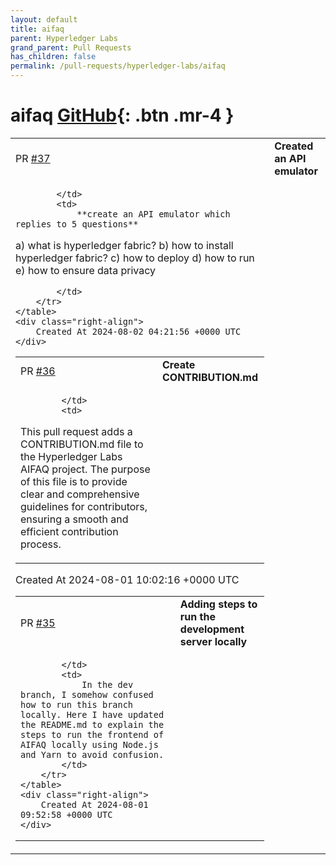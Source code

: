 ```yaml
---
layout: default
title: aifaq
parent: Hyperledger Labs
grand_parent: Pull Requests
has_children: false
permalink: /pull-requests/hyperledger-labs/aifaq
---
```


# aifaq <span class="fs-3 right-align">[GitHub](https://github.com/hyperledger-labs/aifaq){: .btn .mr-4 }</span>


<div>
    <table>
        <tr>
            <td>
                PR <a href="https://github.com/hyperledger-labs/aifaq/pull/37" class=".btn">#37</a>
            </td>
            <td>
                <b>
                    Created an API emulator 
                </b>
            </td>
        </tr>
        <tr>
            <td>
                
            </td>
            <td>
                **create an API emulator which replies to 5 questions**
a) what is hyperledger fabric?
b) how to install hyperledger fabric?
c) how to deploy
d) how to run
e) how to ensure data privacy

            </td>
        </tr>
    </table>
    <div class="right-align">
        Created At 2024-08-02 04:21:56 +0000 UTC
    </div>
</div>

<div>
    <table>
        <tr>
            <td>
                PR <a href="https://github.com/hyperledger-labs/aifaq/pull/36" class=".btn">#36</a>
            </td>
            <td>
                <b>
                    Create CONTRIBUTION.md
                </b>
            </td>
        </tr>
        <tr>
            <td>
                
            </td>
            <td>
                
This pull request adds a CONTRIBUTION.md file to the Hyperledger Labs AIFAQ project. The purpose of this file is to provide clear and comprehensive guidelines for contributors, ensuring a smooth and efficient contribution process.
            </td>
        </tr>
    </table>
    <div class="right-align">
        Created At 2024-08-01 10:02:16 +0000 UTC
    </div>
</div>

<div>
    <table>
        <tr>
            <td>
                PR <a href="https://github.com/hyperledger-labs/aifaq/pull/35" class=".btn">#35</a>
            </td>
            <td>
                <b>
                    Adding steps to run the development server locally
                </b>
            </td>
        </tr>
        <tr>
            <td>
                
            </td>
            <td>
                In the dev branch, I somehow confused how to run this branch locally. Here I have updated the README.md to explain the steps to run the frontend of AIFAQ locally using Node.js and Yarn to avoid confusion.
            </td>
        </tr>
    </table>
    <div class="right-align">
        Created At 2024-08-01 09:52:58 +0000 UTC
    </div>
</div>

